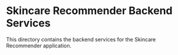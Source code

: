 # Skincare Recommender Backend Services

This directory contains the backend services for the Skincare Recommender application.